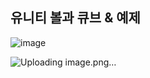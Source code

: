 ## 유니티 볼과 큐브 & 예제 

![image](https://github.com/wini66/game/assets/119557644/3aea593f-21fd-479a-bd28-48bdefa52bb4)

![Uploading image.png…]()


